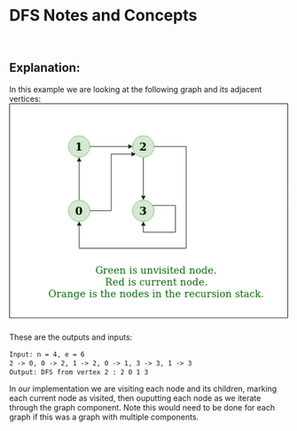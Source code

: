 # DFS Notes and Concepts

<br/>

## Explanation:

In this example we are looking at the following graph and its adjacent vertices:
![DataStructuresNotes](images/DFS_Graph_Walkthrough.gif)

These are the outputs and inputs:
```
Input: n = 4, e = 6 
2 -> 0, 0 -> 2, 1 -> 2, 0 -> 1, 3 -> 3, 1 -> 3 
Output: DFS from vertex 2 : 2 0 1 3 
```

In our implementation we are visiting each node and its children, marking each current node as visited, then ouputting
each node as we iterate through the graph component. Note this would need to be done for each graph if this was a graph with multiple components. 